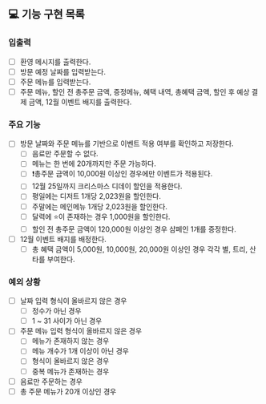 ## 💻 기능 구현 목록

### 입출력
- [ ] 환영 메시지를 출력한다.
- [ ] 방문 예정 날짜를 입력받는다.
- [ ] 주문 메뉴를 입력받는다.
- [ ] 주문 메뉴, 할인 전 총주문 금액, 증정메뉴, 혜택 내역, 총혜택 금액, 할인 후 예상 결제 금액, 12월 이벤트 배지를 출력한다.

### 주요 기능
- [ ] 방문 날짜와 주문 메뉴를 기반으로 이벤트 적용 여부를 확인하고 저장한다.
  - [ ] 음료만 주문할 수 없다.
  - [ ] 메뉴는 한 번에 20개까지만 주문 가능하다.
  - [ ] ❗️총주문 금액이 10,000원 이상인 경우에만 이벤트가 적용된다.
  - [ ] 12월 25일까지 크리스마스 디데이 할인을 적용한다.
  - [ ] 평일에는 디저트 1개당 2,023원을 할인한다.
  - [ ] 주말에는 메인메뉴 1개당 2,023원을 할인한다.
  - [ ] 달력에 ⭐️이 존재하는 경우 1,000원을 할인한다.
  - [ ] 할인 전 총주문 금액이 120,000원 이상인 경우 샴페인 1개를 증정한다.
- [ ] 12월 이벤트 배지를 배정한다.
  - [ ] 총 혜택 금액이 5,000원, 10,000원, 20,000원 이상인 경우 각각 별, 트리, 산타를 부여한다.

### 예외 상황
- [ ] 날짜 입력 형식이 올바르지 않은 경우
  - [ ] 정수가 아닌 경우
  - [ ] 1 ~ 31 사이가 아닌 경우
- [ ] 주문 메뉴 입력 형식이 올바르지 않은 경우
  - [ ] 메뉴가 존재하지 않는 경우
  - [ ] 메뉴 개수가 1개 이상이 아닌 경우
  - [ ] 형식이 올바르지 않은 경우
  - [ ] 중복 메뉴가 존재하는 경우
- [ ] 음료만 주문하는 경우
- [ ] 총 주문 메뉴가 20개 이상인 경우
